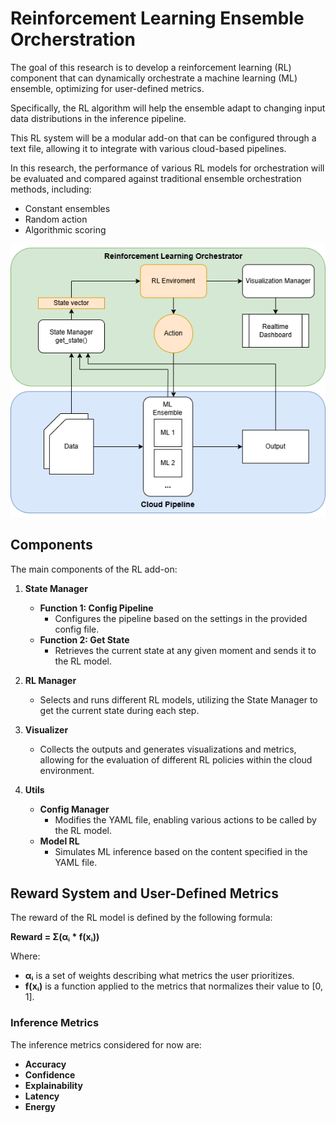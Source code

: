 # Reinforcement Learning Ensemble Orcherstration
The goal of this research is to develop a reinforcement learning (RL) component that can dynamically orchestrate a machine learning (ML) ensemble, optimizing for user-defined metrics. 

Specifically, the RL algorithm will help the ensemble adapt to changing input data distributions in the inference pipeline. 

This RL system will be a modular add-on that can be configured through a text file, allowing it to integrate with various cloud-based pipelines.

In this research, the performance of various RL models for orchestration will be evaluated and compared against traditional ensemble orchestration methods, including:
- Constant ensembles
- Random action
- Algorithmic scoring

![RL System Architecture](images/RL_Orchestrator01.png)

## Components
The main components of the RL add-on:

1. **State Manager**
   - **Function 1: Config Pipeline**
     - Configures the pipeline based on the settings in the provided config file.
   - **Function 2: Get State**
     - Retrieves the current state at any given moment and sends it to the RL model.

2. **RL Manager**
   - Selects and runs different RL models, utilizing the State Manager to get the current state during each step.

3. **Visualizer**
   - Collects the outputs and generates visualizations and metrics, allowing for the evaluation of different RL policies within the cloud environment.

4. **Utils**
   - **Config Manager**
     - Modifies the YAML file, enabling various actions to be called by the RL model.
   - **Model RL**
     - Simulates ML inference based on the content specified in the YAML file.

## Reward System and User-Defined Metrics
The reward of the RL model is defined by the following formula:

**Reward = Σ(αᵢ * f(xᵢ))**

Where:
- **αᵢ** is a set of weights describing what metrics the user prioritizes.
- **f(xᵢ)** is a function applied to the metrics that normalizes their value to [0, 1].

### Inference Metrics
The inference metrics considered for now are:
- **Accuracy**
- **Confidence**
- **Explainability**
- **Latency**
- **Energy**
